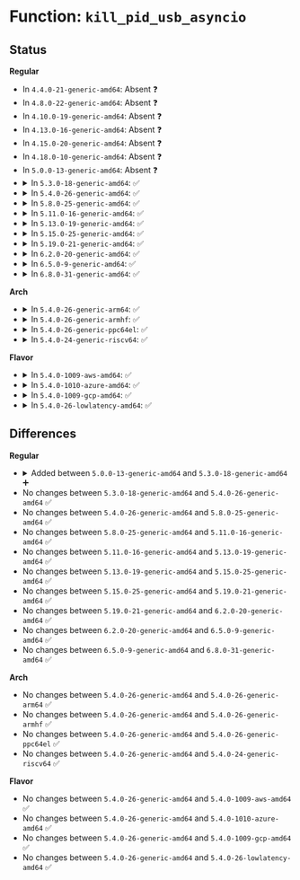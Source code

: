 # Function: <code>kill_pid_usb_asyncio</code>

## Status
<b>Regular</b>
<ul>
<li>
In <code>4.4.0-21-generic-amd64</code>: Absent ❓
</li>
<li>
In <code>4.8.0-22-generic-amd64</code>: Absent ❓
</li>
<li>
In <code>4.10.0-19-generic-amd64</code>: Absent ❓
</li>
<li>
In <code>4.13.0-16-generic-amd64</code>: Absent ❓
</li>
<li>
In <code>4.15.0-20-generic-amd64</code>: Absent ❓
</li>
<li>
In <code>4.18.0-10-generic-amd64</code>: Absent ❓
</li>
<li>
In <code>5.0.0-13-generic-amd64</code>: Absent ❓
</li>
<li>
<details>
<summary>In <code>5.3.0-18-generic-amd64</code>: ✅</summary>

```c
int kill_pid_usb_asyncio(int sig, int errno, sigval_t addr, struct pid * pid, const struct cred * cred)
```

```json
{
  "name": "kill_pid_usb_asyncio",
  "collision_type": "Unique Global",
  "inline_type": "No",
  "funcs": [
    {
      "addr": 18446744071579548176,
      "name": "kill_pid_usb_asyncio",
      "external": true,
      "loc": "kernel/signal.c:1500",
      "file": "kernel/signal.c",
      "inline": "seen, unknown",
      "caller_inline": [],
      "caller_func": [
        "drivers/usb/core/devio.c:usbdev_notify",
        "drivers/usb/core/devio.c:async_completed"
      ]
    }
  ],
  "symbols": [
    {
      "addr": 18446744071579548176,
      "name": "kill_pid_usb_asyncio",
      "section": ".text",
      "bind": "STB_GLOBAL",
      "size": 304
    }
  ]
}
```
</details>
</li>
<li>
<details>
<summary>In <code>5.4.0-26-generic-amd64</code>: ✅</summary>

```c
int kill_pid_usb_asyncio(int sig, int errno, sigval_t addr, struct pid * pid, const struct cred * cred)
```

```json
{
  "name": "kill_pid_usb_asyncio",
  "collision_type": "Unique Global",
  "inline_type": "No",
  "funcs": [
    {
      "addr": 18446744071579574304,
      "name": "kill_pid_usb_asyncio",
      "external": true,
      "loc": "kernel/signal.c:1505",
      "file": "kernel/signal.c",
      "inline": "seen, unknown",
      "caller_inline": [],
      "caller_func": [
        "drivers/usb/core/devio.c:usbdev_notify",
        "drivers/usb/core/devio.c:async_completed"
      ]
    }
  ],
  "symbols": [
    {
      "addr": 18446744071579574304,
      "name": "kill_pid_usb_asyncio",
      "section": ".text",
      "bind": "STB_GLOBAL",
      "size": 304
    }
  ]
}
```
</details>
</li>
<li>
<details>
<summary>In <code>5.8.0-25-generic-amd64</code>: ✅</summary>

```c
int kill_pid_usb_asyncio(int sig, int errno, sigval_t addr, struct pid * pid, const struct cred * cred)
```

```json
{
  "name": "kill_pid_usb_asyncio",
  "collision_type": "Unique Global",
  "inline_type": "No",
  "funcs": [
    {
      "addr": 18446744071579608336,
      "name": "kill_pid_usb_asyncio",
      "external": true,
      "loc": "kernel/signal.c:1505",
      "file": "kernel/signal.c",
      "inline": "seen, unknown",
      "caller_inline": [],
      "caller_func": [
        "drivers/usb/core/devio.c:usbdev_remove",
        "drivers/usb/core/devio.c:async_completed"
      ]
    }
  ],
  "symbols": [
    {
      "addr": 18446744071579608336,
      "name": "kill_pid_usb_asyncio",
      "section": ".text",
      "bind": "STB_GLOBAL",
      "size": 368
    }
  ]
}
```
</details>
</li>
<li>
<details>
<summary>In <code>5.11.0-16-generic-amd64</code>: ✅</summary>

```c
int kill_pid_usb_asyncio(int sig, int errno, sigval_t addr, struct pid * pid, const struct cred * cred)
```

```json
{
  "name": "kill_pid_usb_asyncio",
  "collision_type": "Unique Global",
  "inline_type": "No",
  "funcs": [
    {
      "addr": 18446744071579588528,
      "name": "kill_pid_usb_asyncio",
      "external": true,
      "loc": "kernel/signal.c:1506",
      "file": "kernel/signal.c",
      "inline": "seen, unknown",
      "caller_inline": [],
      "caller_func": [
        "drivers/usb/core/devio.c:usbdev_remove",
        "drivers/usb/core/devio.c:async_completed"
      ]
    }
  ],
  "symbols": [
    {
      "addr": 18446744071579588528,
      "name": "kill_pid_usb_asyncio",
      "section": ".text",
      "bind": "STB_GLOBAL",
      "size": 398
    }
  ]
}
```
</details>
</li>
<li>
<details>
<summary>In <code>5.13.0-19-generic-amd64</code>: ✅</summary>

```c
int kill_pid_usb_asyncio(int sig, int errno, sigval_t addr, struct pid * pid, const struct cred * cred)
```

```json
{
  "name": "kill_pid_usb_asyncio",
  "collision_type": "Unique Global",
  "inline_type": "No",
  "funcs": [
    {
      "addr": 18446744071579595696,
      "name": "kill_pid_usb_asyncio",
      "external": true,
      "loc": "kernel/signal.c:1508",
      "file": "kernel/signal.c",
      "inline": "seen, unknown",
      "caller_inline": [],
      "caller_func": [
        "drivers/usb/core/devio.c:usbdev_notify",
        "drivers/usb/core/devio.c:async_completed"
      ]
    }
  ],
  "symbols": [
    {
      "addr": 18446744071579595696,
      "name": "kill_pid_usb_asyncio",
      "section": ".text",
      "bind": "STB_GLOBAL",
      "size": 398
    }
  ]
}
```
</details>
</li>
<li>
<details>
<summary>In <code>5.15.0-25-generic-amd64</code>: ✅</summary>

```c
int kill_pid_usb_asyncio(int sig, int errno, sigval_t addr, struct pid * pid, const struct cred * cred)
```

```json
{
  "name": "kill_pid_usb_asyncio",
  "collision_type": "Unique Global",
  "inline_type": "No",
  "funcs": [
    {
      "addr": 18446744071579667056,
      "name": "kill_pid_usb_asyncio",
      "external": true,
      "loc": "kernel/signal.c:1534",
      "file": "kernel/signal.c",
      "inline": "seen, unknown",
      "caller_inline": [],
      "caller_func": [
        "drivers/usb/core/devio.c:usbdev_notify",
        "drivers/usb/core/devio.c:async_completed"
      ]
    }
  ],
  "symbols": [
    {
      "addr": 18446744071579667056,
      "name": "kill_pid_usb_asyncio",
      "section": ".text",
      "bind": "STB_GLOBAL",
      "size": 398
    }
  ]
}
```
</details>
</li>
<li>
<details>
<summary>In <code>5.19.0-21-generic-amd64</code>: ✅</summary>

```c
int kill_pid_usb_asyncio(int sig, int errno, sigval_t addr, struct pid * pid, const struct cred * cred)
```

```json
{
  "name": "kill_pid_usb_asyncio",
  "collision_type": "Unique Global",
  "inline_type": "No",
  "funcs": [
    {
      "addr": 18446744071579766480,
      "name": "kill_pid_usb_asyncio",
      "external": true,
      "loc": "kernel/signal.c:1535",
      "file": "kernel/signal.c",
      "inline": "seen, unknown",
      "caller_inline": [],
      "caller_func": [
        "drivers/usb/core/devio.c:usbdev_notify",
        "drivers/usb/core/devio.c:async_completed"
      ]
    }
  ],
  "symbols": [
    {
      "addr": 18446744071579766480,
      "name": "kill_pid_usb_asyncio",
      "section": ".text",
      "bind": "STB_GLOBAL",
      "size": 437
    }
  ]
}
```
</details>
</li>
<li>
<details>
<summary>In <code>6.2.0-20-generic-amd64</code>: ✅</summary>

```c
int kill_pid_usb_asyncio(int sig, int errno, sigval_t addr, struct pid * pid, const struct cred * cred)
```

```json
{
  "name": "kill_pid_usb_asyncio",
  "collision_type": "Unique Global",
  "inline_type": "No",
  "funcs": [
    {
      "addr": 18446744071579898048,
      "name": "kill_pid_usb_asyncio",
      "external": true,
      "loc": "kernel/signal.c:1536",
      "file": "kernel/signal.c",
      "inline": "seen, unknown",
      "caller_inline": [],
      "caller_func": [
        "drivers/usb/core/devio.c:usbdev_notify",
        "drivers/usb/core/devio.c:async_completed"
      ]
    }
  ],
  "symbols": [
    {
      "addr": 18446744071579898048,
      "name": "kill_pid_usb_asyncio",
      "section": ".text",
      "bind": "STB_GLOBAL",
      "size": 437
    }
  ]
}
```
</details>
</li>
<li>
<details>
<summary>In <code>6.5.0-9-generic-amd64</code>: ✅</summary>

```c
int kill_pid_usb_asyncio(int sig, int errno, sigval_t addr, struct pid * pid, const struct cred * cred)
```

```json
{
  "name": "kill_pid_usb_asyncio",
  "collision_type": "Unique Global",
  "inline_type": "No",
  "funcs": [
    {
      "addr": 18446744071579947552,
      "name": "kill_pid_usb_asyncio",
      "external": true,
      "loc": "kernel/signal.c:1542",
      "file": "kernel/signal.c",
      "inline": "seen, unknown",
      "caller_inline": [],
      "caller_func": [
        "drivers/usb/core/devio.c:usbdev_notify",
        "drivers/usb/core/devio.c:async_completed"
      ]
    }
  ],
  "symbols": [
    {
      "addr": 18446744071579947552,
      "name": "kill_pid_usb_asyncio",
      "section": ".text",
      "bind": "STB_GLOBAL",
      "size": 445
    }
  ]
}
```
</details>
</li>
<li>
<details>
<summary>In <code>6.8.0-31-generic-amd64</code>: ✅</summary>

```c
int kill_pid_usb_asyncio(int sig, int errno, sigval_t addr, struct pid * pid, const struct cred * cred)
```

```json
{
  "name": "kill_pid_usb_asyncio",
  "collision_type": "Unique Global",
  "inline_type": "No",
  "funcs": [
    {
      "addr": 18446744071579986944,
      "name": "kill_pid_usb_asyncio",
      "external": true,
      "loc": "kernel/signal.c:1548",
      "file": "kernel/signal.c",
      "inline": "seen, unknown",
      "caller_inline": [],
      "caller_func": [
        "drivers/usb/core/devio.c:usbdev_notify",
        "drivers/usb/core/devio.c:async_completed"
      ]
    }
  ],
  "symbols": [
    {
      "addr": 18446744071579986944,
      "name": "kill_pid_usb_asyncio",
      "section": ".text",
      "bind": "STB_GLOBAL",
      "size": 445
    }
  ]
}
```
</details>
</li>
</ul>
<b>Arch</b>
<ul>
<li>
<details>
<summary>In <code>5.4.0-26-generic-arm64</code>: ✅</summary>

```c
int kill_pid_usb_asyncio(int sig, int errno, sigval_t addr, struct pid * pid, const struct cred * cred)
```

```json
{
  "name": "kill_pid_usb_asyncio",
  "collision_type": "Unique Global",
  "inline_type": "No",
  "funcs": [
    {
      "addr": 18446603336490736792,
      "name": "kill_pid_usb_asyncio",
      "external": true,
      "loc": "kernel/signal.c:1505",
      "file": "kernel/signal.c",
      "inline": "seen, unknown",
      "caller_inline": [],
      "caller_func": [
        "drivers/usb/core/devio.c:usbdev_notify",
        "drivers/usb/core/devio.c:async_completed"
      ]
    }
  ],
  "symbols": [
    {
      "addr": 18446603336490736792,
      "name": "kill_pid_usb_asyncio",
      "section": ".text",
      "bind": "STB_GLOBAL",
      "size": 344
    }
  ]
}
```
</details>
</li>
<li>
<details>
<summary>In <code>5.4.0-26-generic-armhf</code>: ✅</summary>

```c
int kill_pid_usb_asyncio(int sig, int errno, sigval_t addr, struct pid * pid, const struct cred * cred)
```

```json
{
  "name": "kill_pid_usb_asyncio",
  "collision_type": "Unique Global",
  "inline_type": "No",
  "funcs": [
    {
      "addr": 3224789012,
      "name": "kill_pid_usb_asyncio",
      "external": true,
      "loc": "kernel/signal.c:1505",
      "file": "kernel/signal.c",
      "inline": "seen, unknown",
      "caller_inline": [],
      "caller_func": [
        "drivers/usb/core/devio.c:usbdev_notify",
        "drivers/usb/core/devio.c:async_completed"
      ]
    }
  ],
  "symbols": [
    {
      "addr": 3224789012,
      "name": "kill_pid_usb_asyncio",
      "section": ".text",
      "bind": "STB_GLOBAL",
      "size": 324
    }
  ]
}
```
</details>
</li>
<li>
<details>
<summary>In <code>5.4.0-26-generic-ppc64el</code>: ✅</summary>

```c
int kill_pid_usb_asyncio(int sig, int errno, sigval_t addr, struct pid * pid, const struct cred * cred)
```

```json
{
  "name": "kill_pid_usb_asyncio",
  "collision_type": "Unique Global",
  "inline_type": "No",
  "funcs": [
    {
      "addr": 13835058055283560560,
      "name": "kill_pid_usb_asyncio",
      "external": true,
      "loc": "kernel/signal.c:1505",
      "file": "kernel/signal.c",
      "inline": "seen, unknown",
      "caller_inline": [],
      "caller_func": [
        "drivers/usb/core/devio.c:usbdev_notify",
        "drivers/usb/core/devio.c:async_completed"
      ]
    }
  ],
  "symbols": [
    {
      "addr": 13835058055283560560,
      "name": "kill_pid_usb_asyncio",
      "section": ".text",
      "bind": "STB_GLOBAL",
      "size": 396
    }
  ]
}
```
</details>
</li>
<li>
<details>
<summary>In <code>5.4.0-24-generic-riscv64</code>: ✅</summary>

```c
int kill_pid_usb_asyncio(int sig, int errno, sigval_t addr, struct pid * pid, const struct cred * cred)
```

```json
{
  "name": "kill_pid_usb_asyncio",
  "collision_type": "Unique Global",
  "inline_type": "No",
  "funcs": [
    {
      "addr": 18446743936271445360,
      "name": "kill_pid_usb_asyncio",
      "external": true,
      "loc": "kernel/signal.c:1505",
      "file": "kernel/signal.c",
      "inline": "seen, unknown",
      "caller_inline": [],
      "caller_func": [
        "drivers/usb/core/devio.c:usbdev_notify",
        "drivers/usb/core/devio.c:async_completed"
      ]
    }
  ],
  "symbols": [
    {
      "addr": 18446743936271445360,
      "name": "kill_pid_usb_asyncio",
      "section": ".text",
      "bind": "STB_GLOBAL",
      "size": 238
    }
  ]
}
```
</details>
</li>
</ul>
<b>Flavor</b>
<ul>
<li>
<details>
<summary>In <code>5.4.0-1009-aws-amd64</code>: ✅</summary>

```c
int kill_pid_usb_asyncio(int sig, int errno, sigval_t addr, struct pid * pid, const struct cred * cred)
```

```json
{
  "name": "kill_pid_usb_asyncio",
  "collision_type": "Unique Global",
  "inline_type": "No",
  "funcs": [
    {
      "addr": 18446744071579550608,
      "name": "kill_pid_usb_asyncio",
      "external": true,
      "loc": "kernel/signal.c:1505",
      "file": "kernel/signal.c",
      "inline": "seen, unknown",
      "caller_inline": [],
      "caller_func": [
        "drivers/usb/core/devio.c:usbdev_notify",
        "drivers/usb/core/devio.c:async_completed"
      ]
    }
  ],
  "symbols": [
    {
      "addr": 18446744071579550608,
      "name": "kill_pid_usb_asyncio",
      "section": ".text",
      "bind": "STB_GLOBAL",
      "size": 304
    }
  ]
}
```
</details>
</li>
<li>
<details>
<summary>In <code>5.4.0-1010-azure-amd64</code>: ✅</summary>

```c
int kill_pid_usb_asyncio(int sig, int errno, sigval_t addr, struct pid * pid, const struct cred * cred)
```

```json
{
  "name": "kill_pid_usb_asyncio",
  "collision_type": "Unique Global",
  "inline_type": "No",
  "funcs": [
    {
      "addr": 18446744071579479328,
      "name": "kill_pid_usb_asyncio",
      "external": true,
      "loc": "kernel/signal.c:1505",
      "file": "kernel/signal.c",
      "inline": "seen, unknown",
      "caller_inline": [],
      "caller_func": [
        "drivers/usb/core/devio.c:usbdev_notify",
        "drivers/usb/core/devio.c:async_completed"
      ]
    }
  ],
  "symbols": [
    {
      "addr": 18446744071579479328,
      "name": "kill_pid_usb_asyncio",
      "section": ".text",
      "bind": "STB_GLOBAL",
      "size": 304
    }
  ]
}
```
</details>
</li>
<li>
<details>
<summary>In <code>5.4.0-1009-gcp-amd64</code>: ✅</summary>

```c
int kill_pid_usb_asyncio(int sig, int errno, sigval_t addr, struct pid * pid, const struct cred * cred)
```

```json
{
  "name": "kill_pid_usb_asyncio",
  "collision_type": "Unique Global",
  "inline_type": "No",
  "funcs": [
    {
      "addr": 18446744071579547888,
      "name": "kill_pid_usb_asyncio",
      "external": true,
      "loc": "kernel/signal.c:1505",
      "file": "kernel/signal.c",
      "inline": "seen, unknown",
      "caller_inline": [],
      "caller_func": [
        "drivers/usb/core/devio.c:usbdev_notify",
        "drivers/usb/core/devio.c:async_completed"
      ]
    }
  ],
  "symbols": [
    {
      "addr": 18446744071579547888,
      "name": "kill_pid_usb_asyncio",
      "section": ".text",
      "bind": "STB_GLOBAL",
      "size": 304
    }
  ]
}
```
</details>
</li>
<li>
<details>
<summary>In <code>5.4.0-26-lowlatency-amd64</code>: ✅</summary>

```c
int kill_pid_usb_asyncio(int sig, int errno, sigval_t addr, struct pid * pid, const struct cred * cred)
```

```json
{
  "name": "kill_pid_usb_asyncio",
  "collision_type": "Unique Global",
  "inline_type": "No",
  "funcs": [
    {
      "addr": 18446744071579580960,
      "name": "kill_pid_usb_asyncio",
      "external": true,
      "loc": "kernel/signal.c:1505",
      "file": "kernel/signal.c",
      "inline": "seen, unknown",
      "caller_inline": [],
      "caller_func": [
        "drivers/usb/core/devio.c:usbdev_notify",
        "drivers/usb/core/devio.c:async_completed"
      ]
    }
  ],
  "symbols": [
    {
      "addr": 18446744071579580960,
      "name": "kill_pid_usb_asyncio",
      "section": ".text",
      "bind": "STB_GLOBAL",
      "size": 337
    }
  ]
}
```
</details>
</li>
</ul>

## Differences
<b>Regular</b>
<ul>
<li>
<details>
<summary>Added between <code>5.0.0-13-generic-amd64</code> and <code>5.3.0-18-generic-amd64</code> ➕</summary>

```c
int kill_pid_usb_asyncio(int sig, int errno, sigval_t addr, struct pid * pid, const struct cred * cred)
```
</details>
</li>
<li>
No changes between <code>5.3.0-18-generic-amd64</code> and <code>5.4.0-26-generic-amd64</code> ✅
</li>
<li>
No changes between <code>5.4.0-26-generic-amd64</code> and <code>5.8.0-25-generic-amd64</code> ✅
</li>
<li>
No changes between <code>5.8.0-25-generic-amd64</code> and <code>5.11.0-16-generic-amd64</code> ✅
</li>
<li>
No changes between <code>5.11.0-16-generic-amd64</code> and <code>5.13.0-19-generic-amd64</code> ✅
</li>
<li>
No changes between <code>5.13.0-19-generic-amd64</code> and <code>5.15.0-25-generic-amd64</code> ✅
</li>
<li>
No changes between <code>5.15.0-25-generic-amd64</code> and <code>5.19.0-21-generic-amd64</code> ✅
</li>
<li>
No changes between <code>5.19.0-21-generic-amd64</code> and <code>6.2.0-20-generic-amd64</code> ✅
</li>
<li>
No changes between <code>6.2.0-20-generic-amd64</code> and <code>6.5.0-9-generic-amd64</code> ✅
</li>
<li>
No changes between <code>6.5.0-9-generic-amd64</code> and <code>6.8.0-31-generic-amd64</code> ✅
</li>
</ul>
<b>Arch</b>
<ul>
<li>
No changes between <code>5.4.0-26-generic-amd64</code> and <code>5.4.0-26-generic-arm64</code> ✅
</li>
<li>
No changes between <code>5.4.0-26-generic-amd64</code> and <code>5.4.0-26-generic-armhf</code> ✅
</li>
<li>
No changes between <code>5.4.0-26-generic-amd64</code> and <code>5.4.0-26-generic-ppc64el</code> ✅
</li>
<li>
No changes between <code>5.4.0-26-generic-amd64</code> and <code>5.4.0-24-generic-riscv64</code> ✅
</li>
</ul>
<b>Flavor</b>
<ul>
<li>
No changes between <code>5.4.0-26-generic-amd64</code> and <code>5.4.0-1009-aws-amd64</code> ✅
</li>
<li>
No changes between <code>5.4.0-26-generic-amd64</code> and <code>5.4.0-1010-azure-amd64</code> ✅
</li>
<li>
No changes between <code>5.4.0-26-generic-amd64</code> and <code>5.4.0-1009-gcp-amd64</code> ✅
</li>
<li>
No changes between <code>5.4.0-26-generic-amd64</code> and <code>5.4.0-26-lowlatency-amd64</code> ✅
</li>
</ul>
